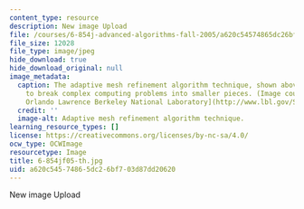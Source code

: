 ```yaml
---
content_type: resource
description: New image Upload
file: /courses/6-854j-advanced-algorithms-fall-2005/a620c54574865dc26bf703d87dd20620_6-854jf05-th.jpg
file_size: 12028
file_type: image/jpeg
hide_download: true
hide_download_original: null
image_metadata:
  caption: The adaptive mesh refinement algorithm technique, shown above, is used
    to break complex computing problems into smaller pieces. (Image courtesy of [Ernest
    Orlando Lawrence Berkeley National Laboratory](http://www.lbl.gov/Science-Articles/Research-Review/Highlights/1998/v3/TOC.html).)
  credit: ''
  image-alt: Adaptive mesh refinement algorithm technique.
learning_resource_types: []
license: https://creativecommons.org/licenses/by-nc-sa/4.0/
ocw_type: OCWImage
resourcetype: Image
title: 6-854jf05-th.jpg
uid: a620c545-7486-5dc2-6bf7-03d87dd20620
---
```

New image Upload